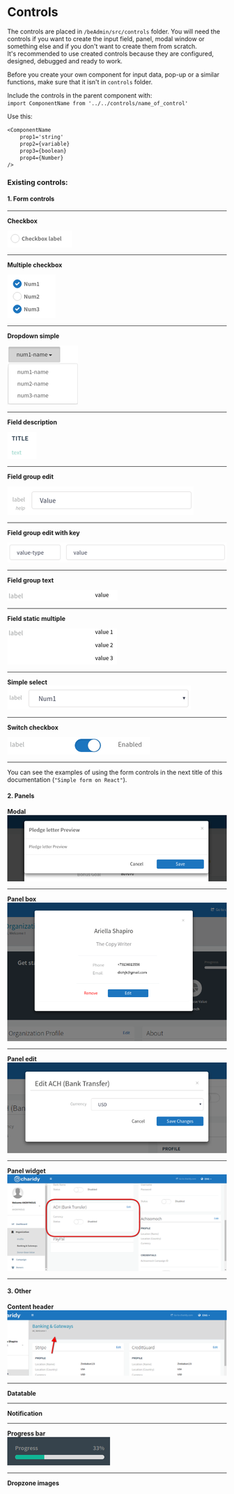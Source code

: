 # Controls

The controls are placed in `/beAdmin/src/controls` folder. You will need the controls if you want to create the input field, panel, modal window or something else and if you don't want to create them from scratch.  
It's recommended to use created controls because they are configured, designed, debugged and ready to work.

  
Before you create your own component for input data, pop-up or a similar functions, make sure that it isn't in `controls` folder.

Include the controls in the parent component with:  
`import ComponentName from '../../controls/name_of_control'`

Use this:

```
<ComponentName
    prop1='string'
    prop2={variable}
    prop3={boolean}
    prop4={Number}
/>
```

### Existing controls:

#### 1. Form controls

---

**Checkbox**

![](/assets/1.png)

---

**Multiple checkbox**

![](/assets/2.png)

---

**Dropdown simple**

![](/assets/3.png)

---

**Field description**

![](/assets/4.png)

---

**Field group edit**

![](/assets/5.png)

---

**Field group edit with key**

![](/assets/6.png)

---

**Field group text**

![](/assets/7.png)

---

**Field static multiple**

![](/assets/8.png)

---

**Simple select**  
![](/assets/9.png)

---

**Switch checkbox**

![](/assets/10.png)

---

You can see the examples of using the form controls in the next title of this documentation \(`"Simple form on React"`\).

#### **2. Panels**

**Modal**  
![](/assets/111.png)

---

**Panel box**  
![](/assets/122.png)

---

**Panel edit**  
![](/assets/444.png)

---

**Panel widget**  
![](/assets/555.png)

---

#### **3. Other**

**Content header**  
![](/assets/11.png)

---

**Datatable**

---

**Notification**

---

**Progress bar**  
![](/assets/112.png)

---

**Dropzone images**

